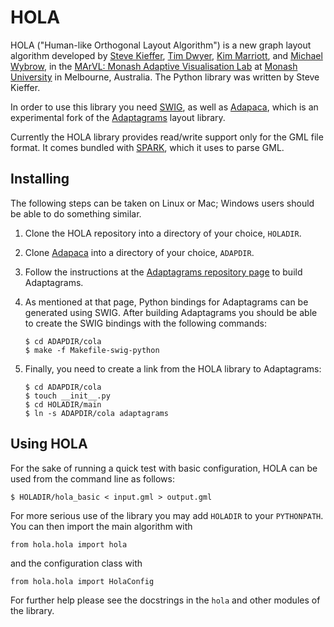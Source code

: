 HOLA
====

HOLA ("Human-like Orthogonal Layout Algorithm") is a new graph layout algorithm
developed by [Steve Kieffer][sk], [Tim Dwyer][td], [Kim Marriott][km], and
[Michael Wybrow][mw], in the
[MArVL: Monash Adaptive Visualisation Lab][marvl] at
[Monash University][monash] in Melbourne, Australia.
The Python library was written by Steve Kieffer.

In order to use this library you need
[SWIG][swig], as well as
[Adapaca][adapaca], which is an experimental fork of the
[Adaptagrams][adaptagrams] layout library.

Currently the HOLA library provides read/write support only for the GML
file format. It comes bundled with [SPARK][spark], which it uses to parse GML.


Installing
----------

The following steps can be taken on Linux or Mac; Windows users should be able
to do something similar.

 1. Clone the HOLA repository into a directory of your choice,
    `HOLADIR`.

 2. Clone [Adapaca][adapaca] into a directory of your choice,
    `ADAPDIR`.

 3. Follow the instructions at the [Adaptagrams repository page][adaptagrams]
    to build Adaptagrams.

 4. As mentioned at that page, Python bindings for Adaptagrams can be
    generated using SWIG. After building Adaptagrams you should be able
    to create the SWIG bindings with the following commands:

        $ cd ADAPDIR/cola
        $ make -f Makefile-swig-python

 5. Finally, you need to create a link from the HOLA library to Adaptagrams:

        $ cd ADAPDIR/cola
        $ touch __init__.py
        $ cd HOLADIR/main
        $ ln -s ADAPDIR/cola adaptagrams


Using HOLA
----------

For the sake of running a quick test with basic configuration, HOLA can be used
from the command line as follows:

    $ HOLADIR/hola_basic < input.gml > output.gml

For more serious use of the library you may add `HOLADIR` to your `PYTHONPATH`.
You can then import the main algorithm with

    from hola.hola import hola

and the configuration class with

    from hola.hola import HolaConfig

For further help please see the docstrings in the `hola` and other
modules of the library.


[adaptagrams]: https://github.com/mjwybrow/adaptagrams/
[adapaca]: https://github.com/skieffer/adapaca
[marvl]: http://marvl.infotech.monash.edu.au/
[monash]: http://www.infotech.monash.edu.au/about/schools/caulfield/
[td]: http://marvl.infotech.monash.edu/~dwyer/
[km]: http://www.csse.monash.edu.au/~marriott/
[mw]: http://www.csse.monash.edu.au/~mwybrow/
[sk]: http://skieffer.info
[spark]: http://pages.cpsc.ucalgary.ca/~aycock/spark/
[swig]: http://www.swig.org/

